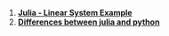 1. **[Julia - Linear System Example](https://www.matecdev.com/posts/julia-efficient-solution-linear-systems.html)**
2. **[Differences between julia and python](https://www.geeksforgeeks.org/julia-vs-python/?ref=lbp)**



